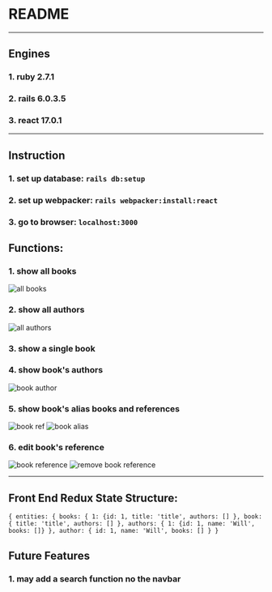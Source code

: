 # README

---

## Engines

### 1. ruby 2.7.1

### 2. rails 6.0.3.5

### 3. react 17.0.1

---

## Instruction

### 1. set up database: `rails db:setup`

### 2. set up webpacker: `rails webpacker:install:react`

### 3. go to browser: `localhost:3000`

## Functions:

### 1. show all books

![all books](https://res.cloudinary.com/willwang/image/upload/v1613067908/Screen_Shot_2021-02-11_at_10.15.44_AM_dz9mrb.png)

### 2. show all authors

![all authors](https://res.cloudinary.com/willwang/image/upload/v1613067908/Screen_Shot_2021-02-11_at_10.15.53_AM_vkukay.png)

### 3. show a single book



### 4. show book's authors

![book author](https://res.cloudinary.com/willwang/image/upload/v1613067907/Screen_Shot_2021-02-11_at_10.16.11_AM_mzgi25.png)

### 5. show book's alias books and references

![book ref](https://res.cloudinary.com/willwang/image/upload/v1613067907/Screen_Shot_2021-02-11_at_10.16.26_AM_k7hqta.png)
![book alias](https://res.cloudinary.com/willwang/image/upload/v1613067907/Screen_Shot_2021-02-11_at_10.16.19_AM_grzjgd.png)

### 6. edit book's reference

![book reference](https://res.cloudinary.com/willwang/image/upload/v1613067908/Screen_Shot_2021-02-11_at_10.16.40_AM_aphtnn.png)
![remove book reference](https://res.cloudinary.com/willwang/image/upload/v1613067907/Screen_Shot_2021-02-11_at_10.16.46_AM_bcubta.png)

---
## Front End Redux State Structure:

`{
  entities: {
    books: {
      1: {id: 1, title: 'title', authors: []
    },
    book: {
      title: 'title', authors: []
    },
    authors: {
      1: {id: 1, name: 'Will', books: []}
    },
    author: {
      id: 1, name: 'Will', books: []
  }
}
`


## Future Features

### 1. may add a search function no the navbar

